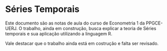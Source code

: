# Séries Temporais
Este documento são as notas de aula do curso de Econometria 1 da PPGCE-UERJ.
O trabalho, ainda em construção, busca explicar a teoria de Séries temporais e sua aplicação utilizando a linguagem R.

Vale destacar que o trabalho ainda está em costrução e falta ser revisado.
